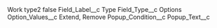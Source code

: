<?xml version="1.0" encoding="UTF-8"?>
<CustomMetadata xmlns="http://soap.sforce.com/2006/04/metadata" xmlns:xsi="http://www.w3.org/2001/XMLSchema-instance" xmlns:xsd="http://www.w3.org/2001/XMLSchema">
    <label>Work type2</label>
    <protected>false</protected>
    <values>
        <field>Field_Label__c</field>
        <value xsi:type="xsd:string">Type</value>
    </values>
    <values>
        <field>Field_Type__c</field>
        <value xsi:type="xsd:string">Options</value>
    </values>
    <values>
        <field>Option_Values__c</field>
        <value xsi:type="xsd:string">Extend, Remove</value>
    </values>
    <values>
        <field>Popup_Condition__c</field>
        <value xsi:nil="true"/>
    </values>
    <values>
        <field>Popup_Text__c</field>
        <value xsi:nil="true"/>
    </values>
</CustomMetadata>
